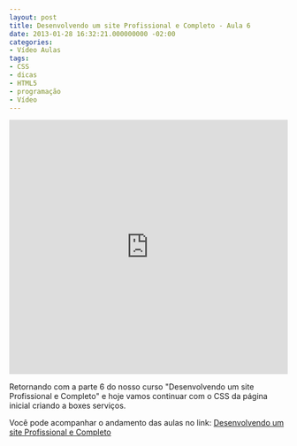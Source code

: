 ```yaml
---
layout: post
title: Desenvolvendo um site Profissional e Completo - Aula 6
date: 2013-01-28 16:32:21.000000000 -02:00
categories:
- Vídeo Aulas
tags:
- CSS
- dicas
- HTML5
- programação
- Vídeo
---
```



<div class="video-responsive">
  <iframe src="http://www.youtube.com/embed/uylEH2wT3nw" height="460" width="100%" allowfullscreen="" frameborder="0"></iframe>
</div>

Retornando com a parte 6 do nosso curso "Desenvolvendo um site Profissional e Completo" e hoje vamos continuar com o CSS da página inicial criando a boxes serviços.

Você pode acompanhar o andamento das aulas no link: <a href="http://www.portalwebtube.com/curso-criando-um-site-profissional-e-completo" target="_blank">Desenvolvendo um site Profissional e Completo</a>
